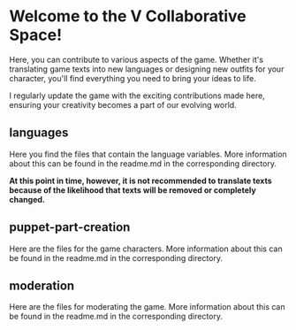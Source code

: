 # Welcome to the V Collaborative Space!

Here, you can contribute to various aspects of the game. Whether it's translating game texts into new languages or designing new outfits for your character, you'll find everything you need to bring your ideas to life.

I regularly update the game with the exciting contributions made here, ensuring your creativity becomes a part of our evolving world.

## languages
Here you find the files that contain the language variables. More information about this can be found in the readme.md in the corresponding directory. 

**At this point in time, however, it is not recommended to translate texts because of the likelihood that texts will be removed or completely changed.**

## puppet-part-creation
Here are the files for the game characters. More information about this can be found in the readme.md in the corresponding directory.

## moderation
Here are the files for moderating the game. More information about this can be found in the readme.md in the corresponding directory.
